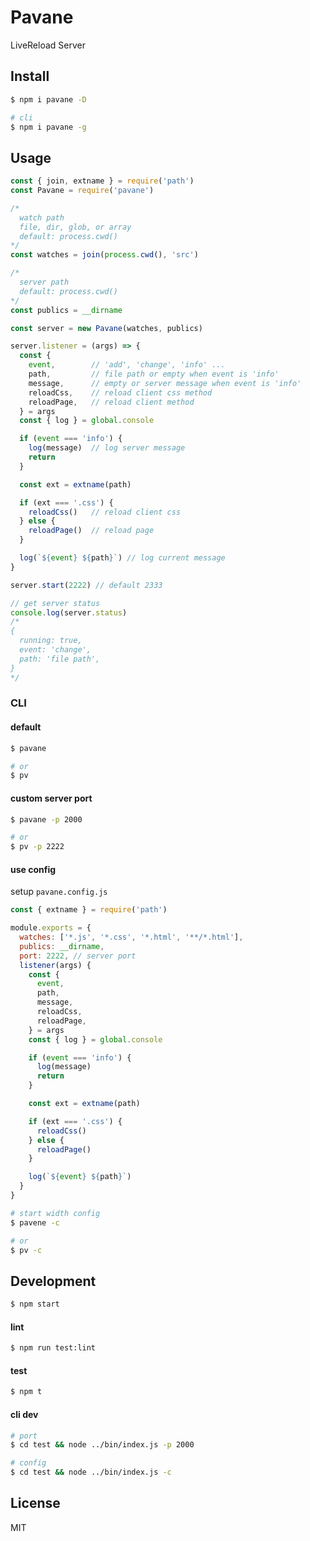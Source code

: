 # Pavane

LiveReload Server

## Install

```bash
$ npm i pavane -D

# cli
$ npm i pavane -g
```

## Usage

```js
const { join, extname } = require('path')
const Pavane = require('pavane')

/*
  watch path
  file, dir, glob, or array
  default: process.cwd()
*/
const watches = join(process.cwd(), 'src')

/*
  server path
  default: process.cwd()
*/
const publics = __dirname

const server = new Pavane(watches, publics)

server.listener = (args) => {
  const {
    event,        // 'add', 'change', 'info' ...
    path,         // file path or empty when event is 'info'
    message,      // empty or server message when event is 'info'
    reloadCss,    // reload client css method
    reloadPage,   // reload client method
  } = args
  const { log } = global.console

  if (event === 'info') {
    log(message)  // log server message
    return
  }

  const ext = extname(path)

  if (ext === '.css') {
    reloadCss()   // reload client css
  } else {
    reloadPage()  // reload page
  }

  log(`${event} ${path}`) // log current message
}

server.start(2222) // default 2333

// get server status
console.log(server.status)
/*
{
  running: true,
  event: 'change',
  path: 'file path',
}
*/
```

### CLI

#### default

```bash
$ pavane

# or
$ pv
```

#### custom server port

```bash
$ pavane -p 2000

# or
$ pv -p 2222
```

#### use config

setup `pavane.config.js`

```js
const { extname } = require('path')

module.exports = {
  watches: ['*.js', '*.css', '*.html', '**/*.html'],
  publics: __dirname,
  port: 2222, // server port
  listener(args) {
    const {
      event,
      path,
      message,
      reloadCss,
      reloadPage,
    } = args
    const { log } = global.console

    if (event === 'info') {
      log(message)
      return
    }

    const ext = extname(path)

    if (ext === '.css') {
      reloadCss()
    } else {
      reloadPage()
    }

    log(`${event} ${path}`)
  }
}
```

```bash
# start width config
$ pavene -c

# or
$ pv -c
```

## Development

```bash
$ npm start
```

#### lint

```bash
$ npm run test:lint
```

#### test

```bash
$ npm t
```

#### cli dev

```bash
# port
$ cd test && node ../bin/index.js -p 2000

# config
$ cd test && node ../bin/index.js -c
```

## License

MIT
